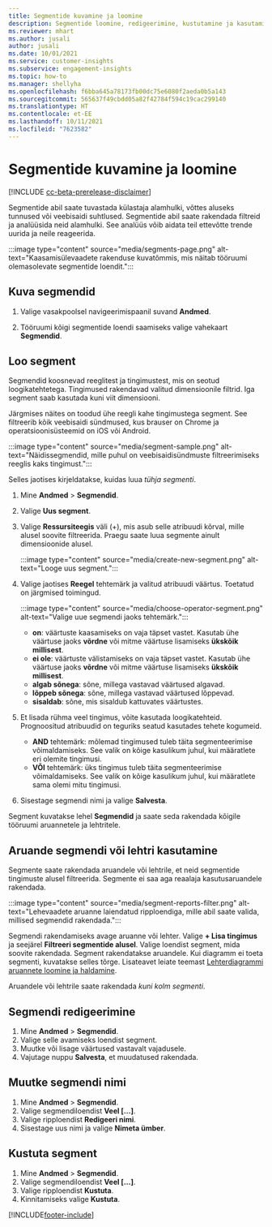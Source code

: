 ```yaml
---
title: Segmentide kuvamine ja loomine
description: Segmentide loomine, redigeerimine, kustutamine ja kasutamine.
ms.reviewer: mhart
ms.author: jusali
author: jusali
ms.date: 10/01/2021
ms.service: customer-insights
ms.subservice: engagement-insights
ms.topic: how-to
ms.manager: shellyha
ms.openlocfilehash: f6bba645a78173fb00dc75e6080f2aeda0b5a143
ms.sourcegitcommit: 565637f49cbdd05a82f42784f594c19cac299140
ms.translationtype: HT
ms.contentlocale: et-EE
ms.lasthandoff: 10/11/2021
ms.locfileid: "7623582"
---
```

# <a name="view-and-create-segments"></a>Segmentide kuvamine ja loomine

[!INCLUDE [cc-beta-prerelease-disclaimer](includes/cc-beta-prerelease-disclaimer.md)]

Segmentide abil saate tuvastada külastaja alamhulki, võttes aluseks tunnused või veebisaidi suhtlused. Segmentide abil saate rakendada filtreid ja analüüsida neid alamhulki. See analüüs võib aidata teil ettevõtte trende uurida ja neile reageerida. 

:::image type="content" source="media/segments-page.png" alt-text="Kaasamisülevaadete rakenduse kuvatõmmis, mis näitab tööruumi olemasolevate segmentide loendit.":::

## <a name="view-segments"></a>Kuva segmendid

1. Valige vasakpoolsel navigeerimispaanil suvand **Andmed**. 

1. Tööruumi kõigi segmentide loendi saamiseks valige vahekaart **Segmendid**. 

## <a name="create-a-segment"></a>Loo segment

Segmendid koosnevad reeglitest ja tingimustest, mis on seotud loogikatehtetega. Tingimused rakendavad valitud dimensioonile filtrid. Iga segment saab kasutada kuni viit dimensiooni.

Järgmises näites on toodud ühe reegli kahe tingimustega segment. See filtreerib kõik veebisaidi sündmused, kus brauser on Chrome ja operatsioonisüsteemid on iOS või Android.

:::image type="content" source="media/segment-sample.png" alt-text="Näidissegmendid, mille puhul on veebisaidisündmuste filtreerimiseks reeglis kaks tingimust.":::

Selles jaotises kirjeldatakse, kuidas luua *tühja segmenti*.

1. Mine **Andmed** > **Segmendid**.

1. Valige **Uus segment**.

1. Valige **Ressursiteegis** väli (+), mis asub selle atribuudi kõrval, mille alusel soovite filtreerida. Praegu saate luua segmente ainult dimensioonide alusel.

   :::image type="content" source="media/create-new-segment.png" alt-text="Looge uus segment.":::

1. Valige jaotises **Reegel** tehtemärk ja valitud atribuudi väärtus. Toetatud on järgmised toimingud.

   :::image type="content" source="media/choose-operator-segment.png" alt-text="Valige uue segmendi jaoks tehtemärk.":::

   - **on**: väärtuste kaasamiseks on vaja täpset vastet. Kasutab ühe väärtuse jaoks **võrdne** või mitme väärtuse lisamiseks **ükskõik millisest**.
   - **ei ole**: väärtuste välistamiseks on vaja täpset vastet. Kasutab ühe väärtuse jaoks **võrdne** või mitme väärtuse lisamiseks **ükskõik millisest**.
   - **algab sõnega**: sõne, millega vastavad väärtused algavad.
   - **lõppeb sõnega**: sõne, millega vastavad väärtused lõppevad.
   - **sisaldab**: sõne, mis sisaldub kattuvates väärtustes.

1. Et lisada rühma veel tingimus, võite kasutada loogikatehteid. Prognoositud atribuudid on teguriks seatud kasutades tehete kogumeid.
   - **AND** tehtemärk: mõlemad tingimused tuleb täita segmenteerimise võimaldamiseks. See valik on kõige kasulikum juhul, kui määratlete eri olemite tingimusi.
   - **VÕI** tehtemärk: üks tingimus tuleb täita segmenteerimise võimaldamiseks. See valik on kõige kasulikum juhul, kui määratlete sama olemi mitu tingimusi.

1. Sisestage segmendi nimi ja valige **Salvesta**. 

Segment kuvatakse lehel **Segmendid** ja saate seda rakendada kõigile tööruumi aruannetele ja lehtritele.

## <a name="use-a-segment-in-a-report-or-funnel"></a>Aruande segmendi või lehtri kasutamine

Segmente saate rakendada aruandele või lehtrile, et neid segmentide tingimuste alusel filtreerida. Segmente ei saa aga reaalaja kasutusaruandele rakendada.

:::image type="content" source="media/segment-reports-filter.png" alt-text="Lehevaadete aruanne laiendatud ripploendiga, mille abil saate valida, millised segmendid rakendada.":::

Segmendi rakendamiseks avage aruanne või lehter. Valige **+ Lisa tingimus** ja seejärel **Filtreeri segmentide alusel**. Valige loendist segment, mida soovite rakendada. Segment rakendatakse aruandele. Kui diagramm ei toeta segmenti, kuvatakse selles tõrge. Lisateavet leiate teemast [Lehterdiagrammi aruannete loomine ja haldamine](funnel-reports.md).
 
Aruandele või lehtrile saate rakendada *kuni kolm segmenti*.

## <a name="edit-a-segment"></a>Segmendi redigeerimine

1. Mine **Andmed** > **Segmendid**.
1. Valige selle avamiseks loendist segment. 
1. Muutke või lisage väärtused vastavalt vajadusele.
1. Vajutage nuppu **Salvesta**, et muudatused rakendada.

## <a name="change-the-name-of-a-segment"></a>Muutke segmendi nimi

1. Mine **Andmed** > **Segmendid**.
1. Valige segmendiloendist **Veel [...]**. 
1. Valige ripploendist **Redigeeri nimi**.
1. Sisestage uus nimi ja valige **Nimeta ümber**.

## <a name="delete-a-segment"></a>Kustuta segment

1. Mine **Andmed** > **Segmendid**.
1. Valige segmendiloendist **Veel [...]**. 
1. Valige ripploendist **Kustuta**.
1. Kinnitamiseks valige **Kustuta**.



[!INCLUDE[footer-include](../includes/footer-banner.md)]
